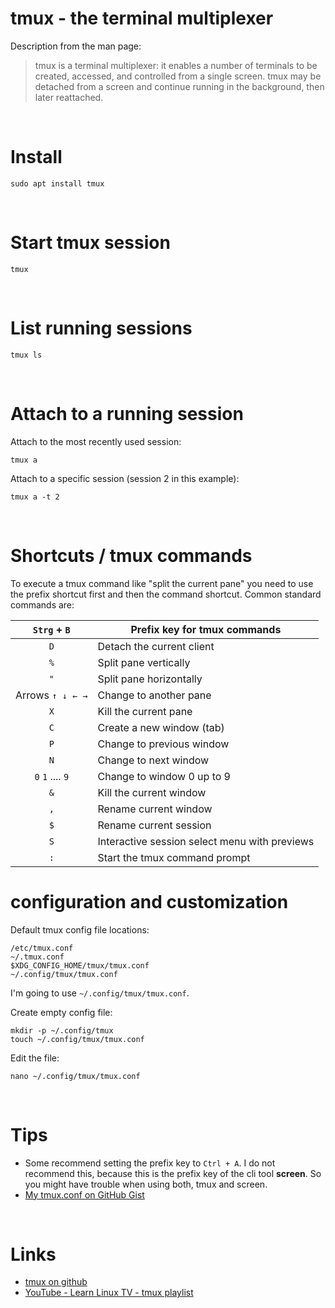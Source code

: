 # tmux - the terminal multiplexer

Description from the man page:

> tmux is a terminal multiplexer: it enables a number of terminals to be created, accessed, and controlled from a single screen.  tmux may be detached from a screen and continue running in the background, then later reattached.

</br>

# Install

```shell
sudo apt install tmux
```

</br>

# Start tmux session

```shell
tmux
```

</br>

# List running sessions

```shell
tmux ls
```

</br>

# Attach to a running session

Attach to the most recently used session:  
```shell
tmux a
```

Attach to a specific session (session 2 in this example):  
```shell
tmux a -t 2
```

</br>

# Shortcuts / tmux commands

To execute a tmux command like "split the current pane" you need to use the prefix shortcut first and then the command shortcut. Common standard commands are:

|   `Strg` + `B`   | Prefix key for tmux commands                  |
|:----------------:| --------------------------------------------- |
|       `D`        | Detach the current client                     |
|       `%`        | Split pane vertically                         |
|       `"`        | Split pane horizontally                       |
| Arrows `↑ ↓ ← →` | Change to another pane                        |
|       `X`        | Kill the current pane                         |
|       `C`        | Create a new window (tab)                     |
|       `P`        | Change to previous window                     |
|       `N`        | Change to next window                         |
| `0` `1` .... `9` | Change to window 0 up to 9                    |
|       `&`        | Kill the current window                       |
|       `,`        | Rename current window                         |
|       `$`        | Rename current session                        |
|       `S`        | Interactive session select menu with previews |
|       `:`        | Start the tmux command prompt                 | 

# configuration and customization

Default tmux config file locations: 

```shell
/etc/tmux.conf
~/.tmux.conf
$XDG_CONFIG_HOME/tmux/tmux.conf
~/.config/tmux/tmux.conf
```

I'm going to use `~/.config/tmux/tmux.conf`.

Create empty config file:  
```shell
mkdir -p ~/.config/tmux
touch ~/.config/tmux/tmux.conf
```

Edit the file:  
```shell
nano ~/.config/tmux/tmux.conf
```

</br>

# Tips

- Some recommend setting the prefix key to `Ctrl + A`. I do not recommend this, because this is the prefix key of the cli tool **screen**. So you might have trouble when using both, tmux and screen.
- [My tmux.conf on GitHub Gist](https://gist.github.com/Cin-Hub/41b4038023291b85d3bd8993b8626ba7)

</br>

# Links

- [tmux on github](https://github.com/tmux/tmux)
- [YouTube - Learn Linux TV - tmux playlist](https://youtube.com/playlist?list=PLT98CRl2KxKGiyV1u6wHDV8VwcQdzfuKe&feature=shared)
